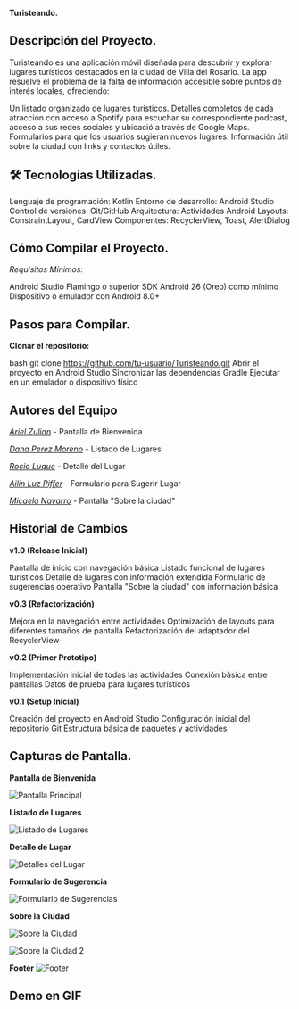 **Turisteando.**

## Descripción del Proyecto.

Turisteando es una aplicación móvil diseñada para descubrir y explorar lugares turísticos destacados en la ciudad de Villa del Rosario. 
La app resuelve el problema de la falta de información accesible sobre puntos de interés locales, ofreciendo:

Un listado organizado de lugares turísticos.
Detalles completos de cada atracción con acceso a Spotify para escuchar su correspondiente podcast, acceso a sus redes sociales y ubicació a través de Google Maps.
Formularios para que los usuarios sugieran nuevos lugares.
Información útil sobre la ciudad con links y contactos útiles.

## 🛠 Tecnologías Utilizadas.

Lenguaje de programación: Kotlin
Entorno de desarrollo: Android Studio
Control de versiones: Git/GitHub
Arquitectura: Actividades Android
Layouts: ConstraintLayout, CardView
Componentes: RecyclerView, Toast, AlertDialog

## Cómo Compilar el Proyecto.

*Requisitos Mínimos:*

Android Studio Flamingo o superior
SDK Android 26 (Oreo) como mínimo
Dispositivo o emulador con Android 8.0+

## Pasos para Compilar.

**Clonar el repositorio:**

bash
git clone https://github.com/tu-usuario/Turisteando.git
Abrir el proyecto en Android Studio
Sincronizar las dependencias Gradle
Ejecutar en un emulador o dispositivo físico

## Autores del Equipo

*[Ariel Zulian](https://github.com/arizu14n)* - Pantalla de Bienvenida 

*[Dana Perez Moreno](https://github.com/DanaM99)* - Listado de Lugares

*[Rocio Luque](https://github.com/rocioluque)* - Detalle del Lugar 

*[Ailín Luz Piffer](https://github.com/luzpiffer)* - Formulario para Sugerir Lugar

*[Micaela Navarro](https://github.com/micaelanavarrovdr)* - Pantalla "Sobre la ciudad"

## Historial de Cambios

**v1.0 (Release Inicial)**

Pantalla de inicio con navegación básica
Listado funcional de lugares turísticos
Detalle de lugares con información extendida
Formulario de sugerencias operativo
Pantalla "Sobre la ciudad" con información básica

**v0.3 (Refactorización)**

Mejora en la navegación entre actividades
Optimización de layouts para diferentes tamaños de pantalla
Refactorización del adaptador del RecyclerView

**v0.2 (Primer Prototipo)**

Implementación inicial de todas las actividades
Conexión básica entre pantallas
Datos de prueba para lugares turísticos

**v0.1 (Setup Inicial)**

Creación del proyecto en Android Studio
Configuración inicial del repositorio Git
Estructura básica de paquetes y actividades

## Capturas de Pantalla.

**Pantalla de Bienvenida**

![Pantalla Principal](https://github.com/user-attachments/assets/985f3747-f974-4496-aa31-1a6f7ddca6bd)

**Listado de Lugares**

![Listado de Lugares](https://github.com/user-attachments/assets/052b7f54-b837-4ad7-a868-7b26931a305f)

**Detalle de Lugar**

![Detalles del Lugar](https://github.com/user-attachments/assets/ab106934-8192-444d-893b-779f35f79b92)

**Formulario de Sugerencia**

![Formulario de Sugerencias](https://github.com/user-attachments/assets/bb7b1dec-299e-40f0-96ff-45cf0cd846ff)

**Sobre la Ciudad**

![Sobre la Ciudad](https://github.com/user-attachments/assets/e4d1e299-8e12-4518-bc0b-38f3127c6e6a)

![Sobre la Ciudad 2](https://github.com/user-attachments/assets/6563c8a9-41dc-4b87-9973-300b169b9894)

**Footer**
![Footer](https://github.com/user-attachments/assets/f12bc486-49ef-4fa0-a562-b706f3ce7629)


## Demo en GIF



